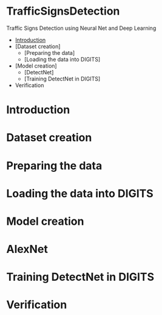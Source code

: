 # TrafficSignsDetection
Traffic Signs Detection using Neural Net and Deep Learning

- [Introduction](#Introduction)
- [Dataset creation]
  - [Preparing the data]
  - [Loading the data into DIGITS]
- [Model creation]
  - [DetectNet]
  - [Training DetectNet in DIGITS]
- Verification

# Introduction
# Dataset creation
  # Preparing the data
  # Loading the data into DIGITS
# Model creation
  # AlexNet
  # Training DetectNet in DIGITS
# Verification
